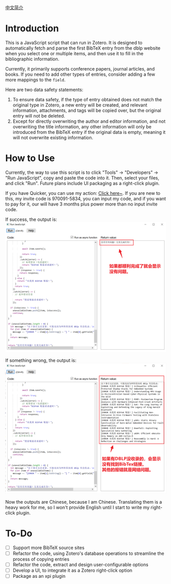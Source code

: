 [中文简介](./README.md)

# Introduction

This is a JavaScript script that can run in Zotero. It is designed to automatically fetch and parse the first BibTeX entry from the dblp website when you select one or multiple items, and then use it to fill in the bibliographic information.

Currently, it primarily supports conference papers, journal articles, and books. If you need to add other types of entries, consider adding a few more mappings to the `field`.

Here are two data safety statements:

1. To ensure data safety, if the type of entry obtained does not match the original type in Zotero, a new entry will be created, and relevant information, attachments, and tags will be copied over, but the original entry will not be deleted.
2. Except for directly overwriting the author and editor information, and not overwriting the title information, any other information will only be introduced from the BibTeX entry if the original data is empty, meaning it will not overwrite existing information.

# How to Use

Currently, the way to use this script is to click "Tools" -> "Developers" -> "Run JavaScript", copy and paste the code into it. Then, select your files, and click "Run". Future plans include UI packaging as a right-click plugin.

If you have Quicker, you can use my action: [Click here~](https://getquicker.net/Sharedaction?code=e1553bba-54eb-41f0-2253-08dc1310ce90&fromMyShare=true). If you are new to this, my invite code is 970091-5834, you can input my code, and if you want to pay for it, our will have 3 months plus power more than no input invite code.

If success, the output is:
![success](imgs/success.png)

If something wrong, the output is:
![failed](imgs/failed.png)

Now the outputs are Chinese, because I am Chinese. Translating them is a heavy work for me, so I won't provide English until I start to write my right-click plugin.

# To-Do

- [ ] Support more BibTeX source sites
- [ ] Refactor the code, using Zotero's database operations to streamline the process of copying entries
- [ ] Refactor the code, extract and design user-configurable options
- [ ] Develop a UI, to integrate it as a Zotero right-click option
- [ ] Package as an xpi plugin